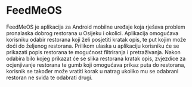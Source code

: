 # FeedMeOS
FeedMeOS je aplikacija za Android mobilne uređaje koja rješava problem pronalaska dobrog restorana u Osijeku i okolici. Aplikacija omogućava korisniku odabir restorana koji želi posjetiti kratak opis, te put kojim može doći do željenog restorana. Prilikom ulaska u aplikaciju korisniku će se prikazati popis restorana te mogućnost filtriranja i pretraživanja. Nakon odabira bilo kojeg prikazat će se slika restorana kratak opis, zvjezdice za ocjenjivanje restorana te gumb koji omogućava prikaz puta do restorana, korisnik se također može vratiti korak u natrag ukoliko mu se odabrani restoran ne sviđa te odabrati drugi.
